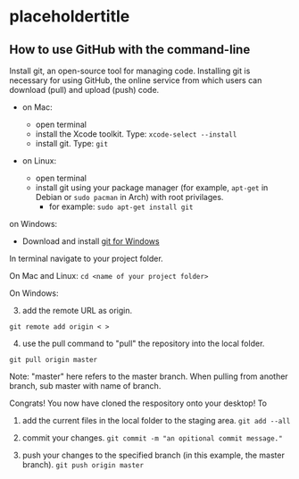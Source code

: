 # placeholdertitle


## How to use GitHub with the command-line

Install git, an open-source tool for managing code. Installing git is necessary for using GitHub, the online service from which users can download (pull) and upload (push) code. 

 - on Mac:
   - open terminal
   - install the Xcode toolkit. Type: `xcode-select --install`
   - install git. Type: `git`

 - on Linux: 
   - open terminal
   - install git using your package manager (for example, `apt-get` in Debian or `sudo pacman` in Arch) with root privilages. 
     - for example: `sudo apt-get install git`

on Windows:
 - Download and install [git for Windows](https://git-scm.com/downloads) 

In terminal navigate to your project folder. 

On Mac and Linux:
`cd <name of your project folder>`


On Windows:

3. add the remote URL as origin.

`git remote add origin < >`


4. use the pull command to "pull" the repository into the local folder. 

`git pull origin master`

Note: "master" here refers to the master branch. When pulling from another branch, sub master with name of branch.

Congrats! You now have cloned the respository onto your desktop! 
To 

1. add the current files in the local folder to the staging area. 
`git add --all`

2. commit your changes. 
`git commit -m "an opitional commit message."`

3. push your changes to the specified branch (in this example, the master branch). 
`git push origin master`









